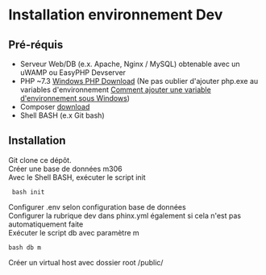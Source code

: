 # Installation environnement Dev

## Pré-réquis

 - Serveur Web/DB (e.x. Apache, Nginx / MySQL) obtenable avec un uWAMP ou  EasyPHP Devserver
 - PHP ~7.3 [Windows PHP Download](https://windows.php.net/download#php-7.3)
 (Ne pas oublier d'ajouter php.exe au variables d'environnement [Comment ajouter une variable d'environnement sous Windows](https://docs.alfresco.com/4.2/tasks/fot-addpath.html))
 - Composer [download](https://getcomposer.org/download/)
 - Shell BASH (e.x Git bash)
 ## Installation 
 Git clone ce dépôt.  
 Créer une base de données m306  
 Avec le Shell BASH, exécuter le script init

     bash init

 Configurer .env selon configuration base de données  
 Configurer la rubrique dev dans phinx.yml également si cela n'est pas automatiquement faite  
Exécuter le script db avec paramètre m

    bash db m
Créer un virtual host avec dossier root /public/
